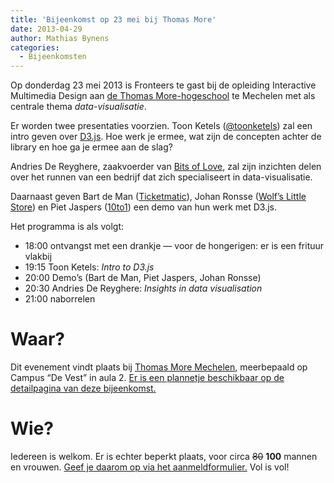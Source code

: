 ```yaml
---
title: 'Bijeenkomst op 23 mei bij Thomas More'
date: 2013-04-29
author: Mathias Bynens
categories:
  - Bijeenkomsten
---
```


Op donderdag 23 mei 2013 is Fronteers te gast bij de opleiding Interactive Multimedia Design aan [de Thomas More-hogeschool](http://www.thomasmore.be/) te Mechelen met als centrale thema _data-visualisatie_.

Er worden twee presentaties voorzien. Toon Ketels ([@toonketels](https://twitter.com/toonketels)) zal een intro geven over [D3.js](http://d3js.org/). Hoe werk je ermee, wat zijn de concepten achter de library en hoe ga je ermee aan de slag?

Andries De Reyghere, zaakvoerder van [Bits of Love](http://www.bitsoflove.be/), zal zijn inzichten delen over het runnen van een bedrijf dat zich specialiseert in data-visualisatie.

Daarnaast geven Bart de Man ([Ticketmatic](http://www.ticketmatic.com/)), Johan Ronsse ([Wolf’s Little Store](http://wolfslittlestore.be/)) en Piet Jaspers ([10to1](http://10to1.be/)) een demo van hun werk met D3.js.

Het programma is als volgt:

- 18:00 ontvangst met een drankje — voor de hongerigen: er is een frituur vlakbij
- 19:15 Toon Ketels: _Intro to D3.js_
- 20:00 Demo’s (Bart de Man, Piet Jaspers, Johan Ronsse)
- 20:30 Andries De Reyghere: _Insights in data visualisation_
- 21:00 naborrelen

# Waar?

Dit evenement vindt plaats bij [Thomas More Mechelen](http://www.lessius.eu/contact/campussen/vest), meerbepaald op Campus “De Vest” in aula 2. [Er is een plannetje beschikbaar op de detailpagina van deze bijeenkomst.](/bijeenkomsten/2013/thomas-more)

# Wie?

Iedereen is welkom. Er is echter beperkt plaats, voor circa <strike>80</strike> **100** mannen en vrouwen. [Geef je daarom op via het aanmeldformulier.](/bijeenkomsten/2013/thomas-more#formulier-1) Vol is vol!
